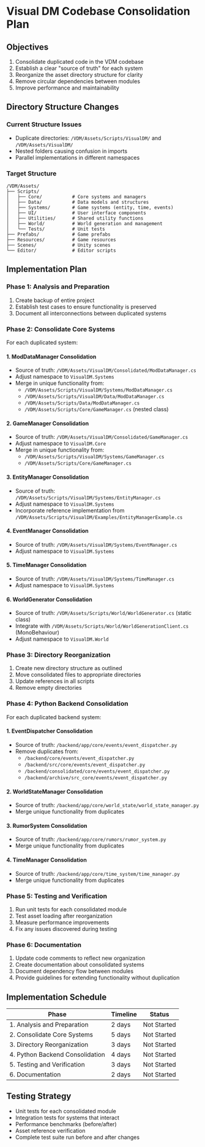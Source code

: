 # Visual DM Codebase Consolidation Plan

## Objectives
1. Consolidate duplicated code in the VDM codebase
2. Establish a clear "source of truth" for each system
3. Reorganize the asset directory structure for clarity
4. Remove circular dependencies between modules
5. Improve performance and maintainability

## Directory Structure Changes

### Current Structure Issues
- Duplicate directories: `/VDM/Assets/Scripts/VisualDM/` and `/VDM/Assets/VisualDM/`
- Nested folders causing confusion in imports
- Parallel implementations in different namespaces

### Target Structure
```
/VDM/Assets/
├── Scripts/
│   ├── Core/           # Core systems and managers
│   ├── Data/           # Data models and structures
│   ├── Systems/        # Game systems (entity, time, events)
│   ├── UI/             # User interface components 
│   ├── Utilities/      # Shared utility functions
│   ├── World/          # World generation and management
│   └── Tests/          # Unit tests
├── Prefabs/            # Game prefabs
├── Resources/          # Game resources
├── Scenes/             # Unity scenes
└── Editor/             # Editor scripts
```

## Implementation Plan

### Phase 1: Analysis and Preparation
1. Create backup of entire project
2. Establish test cases to ensure functionality is preserved
3. Document all interconnections between duplicated systems

### Phase 2: Consolidate Core Systems
For each duplicated system:

#### 1. ModDataManager Consolidation
- Source of truth: `/VDM/Assets/VisualDM/Consolidated/ModDataManager.cs`
- Adjust namespace to `VisualDM.Systems`
- Merge in unique functionality from:
  - `/VDM/Assets/Scripts/VisualDM/Systems/ModDataManager.cs`
  - `/VDM/Assets/Scripts/VisualDM/Data/ModDataManager.cs`
  - `/VDM/Assets/Scripts/Data/ModDataManager.cs`
  - `/VDM/Assets/Scripts/Core/GameManager.cs` (nested class)

#### 2. GameManager Consolidation
- Source of truth: `/VDM/Assets/VisualDM/Consolidated/GameManager.cs`
- Adjust namespace to `VisualDM.Core`
- Merge in unique functionality from:
  - `/VDM/Assets/Scripts/VisualDM/Systems/GameManager.cs`
  - `/VDM/Assets/Scripts/Core/GameManager.cs`

#### 3. EntityManager Consolidation
- Source of truth: `/VDM/Assets/Scripts/VisualDM/Systems/EntityManager.cs`
- Adjust namespace to `VisualDM.Systems`
- Incorporate reference implementation from `/VDM/Assets/Scripts/VisualDM/Examples/EntityManagerExample.cs`

#### 4. EventManager Consolidation
- Source of truth: `/VDM/Assets/VisualDM/Systems/EventManager.cs`
- Adjust namespace to `VisualDM.Systems`

#### 5. TimeManager Consolidation
- Source of truth: `/VDM/Assets/VisualDM/Systems/TimeManager.cs`
- Adjust namespace to `VisualDM.Systems`

#### 6. WorldGenerator Consolidation
- Source of truth: `/VDM/Assets/Scripts/World/WorldGenerator.cs` (static class)
- Integrate with `/VDM/Assets/Scripts/World/WorldGenerationClient.cs` (MonoBehaviour)
- Adjust namespace to `VisualDM.World`

### Phase 3: Directory Reorganization
1. Create new directory structure as outlined
2. Move consolidated files to appropriate directories
3. Update references in all scripts
4. Remove empty directories

### Phase 4: Python Backend Consolidation
For each duplicated backend system:

#### 1. EventDispatcher Consolidation
- Source of truth: `/backend/app/core/events/event_dispatcher.py`
- Remove duplicates from:
  - `/backend/core/events/event_dispatcher.py`
  - `/backend/src/core/events/event_dispatcher.py`
  - `/backend/consolidated/core/events/event_dispatcher.py`
  - `/backend/archive/src_core/events/event_dispatcher.py`

#### 2. WorldStateManager Consolidation
- Source of truth: `/backend/app/core/world_state/world_state_manager.py`
- Merge unique functionality from duplicates

#### 3. RumorSystem Consolidation
- Source of truth: `/backend/app/core/rumors/rumor_system.py`
- Merge unique functionality from duplicates

#### 4. TimeManager Consolidation
- Source of truth: `/backend/app/core/time_system/time_manager.py`
- Merge unique functionality from duplicates

### Phase 5: Testing and Verification
1. Run unit tests for each consolidated module
2. Test asset loading after reorganization
3. Measure performance improvements
4. Fix any issues discovered during testing

### Phase 6: Documentation
1. Update code comments to reflect new organization
2. Create documentation about consolidated systems
3. Document dependency flow between modules
4. Provide guidelines for extending functionality without duplication

## Implementation Schedule

| Phase | Timeline | Status |
|-------|----------|--------|
| 1. Analysis and Preparation | 2 days | Not Started |
| 2. Consolidate Core Systems | 5 days | Not Started |
| 3. Directory Reorganization | 3 days | Not Started |
| 4. Python Backend Consolidation | 4 days | Not Started |
| 5. Testing and Verification | 3 days | Not Started |
| 6. Documentation | 2 days | Not Started |

## Testing Strategy
- Unit tests for each consolidated module
- Integration tests for systems that interact
- Performance benchmarks (before/after)
- Asset reference verification
- Complete test suite run before and after changes 